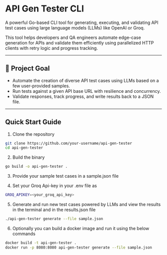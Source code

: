 # API Gen Tester CLI

A powerful Go-based CLI tool for generating, executing, and validating API test cases using large language models (LLMs) like OpenAI or Groq.

This tool helps developers and QA engineers automate edge-case generation for APIs and validate them efficiently using parallelized HTTP clients with retry logic and progress tracking.

---

## 🔧 Project Goal

- Automate the creation of diverse API test cases using LLMs based on a few user-provided samples.
- Run tests against a given API base URL with resilience and concurrency.
- Validate responses, track progress, and write results back to a JSON file.

---

## Quick Start Guide

1. Clone the repository

```bash
git clone https://github.com/your-username/api-gen-tester
cd api-gen-tester
```

2. Build the binary

```bash
go build -o api-gen-tester .
```

3. Provide your sample test cases in a sample.json file

4. Set your Groq Api-key in your .env file as
```bash
GROQ_APIKEY=<your_groq_api_key>
```

5. Generate and run new test cases powered by LLMs and view the results in the terminal and in the results.json file

```bash
./api-gen-tester generate --file sample.json
```

6. Optionally you can build a docker image and run it using the below commands

```bash
docker build -t api-gen-tester .
docker run -p 8080:8080 api-gen-tester generate --file sample.json
```